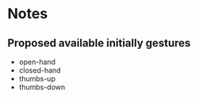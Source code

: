 # Notes

## Proposed available initially gestures

- open-hand
- closed-hand
- thumbs-up
- thumbs-down
